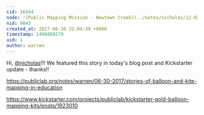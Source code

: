 ```yaml
---
cid: 16944
node: ![Public Mapping Mission - Newtown Creek](../notes/nicholas/12-02-2013/public-mapping-mission-newtown-creek)
nid: 9843
created_at: 2017-06-30 22:04:39 +0000
timestamp: 1498860279
uid: 1
author: warren
---
```


Hi, [@nicholas](/profile/nicholas)!!! We featured this story in today's blog post and Kickstarter update - thanks!!

https://publiclab.org/notes/warren/06-30-2017/stories-of-balloon-and-kite-mapping-in-education

https://www.kickstarter.com/projects/publiclab/kickstarter-gold-balloon-mapping-kits/posts/1923010